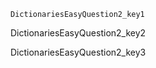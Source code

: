 ```ngMeta
DictionariesEasyQuestion2_key1
```

DictionariesEasyQuestion2_key2


DictionariesEasyQuestion2_key3


